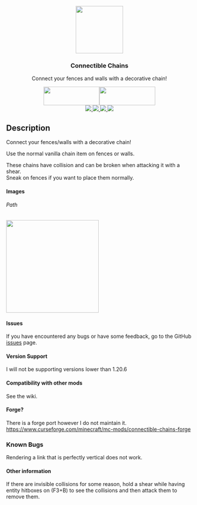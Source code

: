 <!--suppress HtmlDeprecatedAttribute, HtmlRequiredAltAttribute -->
<p align="center"><img src="https://raw.githubusercontent.com/legoatoom/ConnectibleChains/e86bbc4f4636e541a80c34099e0885ee99d6f793/src/main/resources/assets/logo.png" height="128"></p>
<h3 align="center">Connectible Chains</h3>
<p align="center">Connect your fences and walls with a decorative chain!</p>
<p align="center">

  <a title="Fabric API" href="https://github.com/FabricMC/fabric">
    <img src="https://i.imgur.com/Ol1Tcf8.png" width="151" height="50"></a><a title="Cloth API" href="https://modrinth.com/mod/cloth-config"><img src="https://i.imgur.com/7weZ8uu.png" width="151" height="50"></a>

<br>

<a href="https://www.curseforge.com/minecraft/mc-mods/connectiblechains" rel="nofollow">
<img src="https://img.shields.io/badge/dynamic/json?color=f16436&logo=curseforge&query=downloads.total&url=https://api.cfwidget.com/415681&label=fabric&cacheSeconds=86400&style=for-the-badge"></a><a href="https://www.curseforge.com/minecraft/mc-mods/connectible-chains-forge" rel="nofollow">
<img src="https://img.shields.io/badge/dynamic/json?color=f16436&logo=curseforge&query=downloads.total&url=https://api.cfwidget.com/418514&label=forge&cacheSeconds=86400&style=for-the-badge"></a><a href="https://modrinth.com/mod/connectiblechains" rel="nofollow">
<img src="https://img.shields.io/modrinth/dt/ykSfIgTw?logo=modrinth&logoColor=white&style=for-the-badge">
</a><a href="https://github.com/legoatoom/ConnectibleChains" rel="nofollow">
<img src="https://img.shields.io/github/downloads/legoatoom/ConnectibleChains/total?logo=GitHub&style=for-the-badge">
</a>
</p>


## Description
Connect your fences/walls with a decorative chain!

Use the normal vanilla chain item on fences or walls.

These chains have collision and can be broken when attacking it with a shear. \
Sneak on fences if you want to place them normally.

#### Images
<h6>Path</h6>
<img src="https://raw.githubusercontent.com/legoatoom/ConnectibleChains/9c61b5c2fbe298f6dc01db78fd62d47bf363a673/src/main/resources/assets/images/2022-01-14_22.03.12.png" height="250px">


#### Issues
If you have encountered any bugs or have some feedback, go to the GitHub [issues](https://github.com/legoatoom/ConnectibleChains/issues) page.

#### Version Support
I will not be supporting versions lower than 1.20.6

#### Compatibility with other mods
See the wiki.

#### Forge?
There is a forge port however I do not maintain it. \
https://www.curseforge.com/minecraft/mc-mods/connectible-chains-forge


### Known Bugs
Rendering a link that is perfectly vertical does not work.

#### Other information

If there are invisible collisions for some reason, hold a shear while
having entity hitboxes on (F3+B) to see the collisions and then attack them to remove them.
